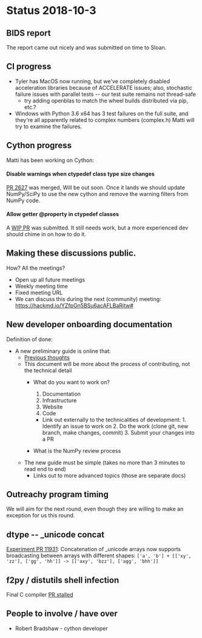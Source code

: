 # Status 2018-10-3

## BIDS report
The report came out nicely and was submitted on time to Sloan.

## CI progress
- Tyler has MacOS now running, but we've completely disabled acceleration libraries because of ACCELERATE issues; also, stochastic failure issues with parallel tests -- our test suite remains not thread-safe
  - try adding openblas to match the wheel builds distributed via pip, etc.? 
- Windows with Python 3.6 x64 has 3 test failures on the full suite, and they're all apparently related to complex numbers (complex.h) Matti will try to examine the failures.

## Cython progress

Matti has been working on Cython:

#### Disable warnings when ctypedef class type size changes

[PR 2627](https://github.com/cython/cython/pull/2627) was merged, Will be out soon. Once it lands we should update NumPy/SciPy to use the new cython and remove the warning filters from NumPy code.


#### Allow getter @property in ctypedef classes

A [WIP PR](https://github.com/cython/cython/pull/2640) was submitted. It still needs work, but a more experienced dev should chime in on how to do it.

## Making these discussions public.
How? All the meetings?

- Open up all future meetings
- Weekly meeting time
- Fixed meeting URL 
- We can discuss this during the next (community) meeting: https://hackmd.io/YZfpGn5BSu6acAFLBaRjtw#

## New developer onboarding documentation

Definition of done:

- A new preliminary guide is online that:
    - [Previous thoughts](https://hackmd.io/yEHYN0bTT0SP4ssLcrtmpw#)
    - This document will be more about the process of contributing, not the technical detail
        - What do you want to work on?
            1. Documentation
            2. Infrastructure
            3. Website
            4. Code
            
            - Link out externally to the technicalities of development:
                    1. Identify an issue to work on
                    2. Do the work (clone git, new branch, make changes, commit)
                    3. Submit your changes into a PR
        - What is the NumPy review process
    - The new guide must be simple (takes no more than 3 minutes to read end to end)
        - Links out to more advanced topics (those are separate docs)

## Outreachy program timing

We will aim for the next round, even though they are willing to make an exception for us this round.

## dtype -- _unicode concat
[Experiment PR 11931](https://github.com/numpy/numpy/pull/11931): Concatenation of _unicode arrays now supports broadcasting between arrays with different shapes: 
`['a', 'b'] + [['xy', 'zz'], ['gg', 'hh']] -> [['axy', 'bzz'], ['agg', 'bhh']]`

## f2py / distutils shell infection
Final C compiler [PR stalled](https://github.com/numpy/numpy/pull/11898)

## People to involve / have over

- Robert Bradshaw - cython developer

